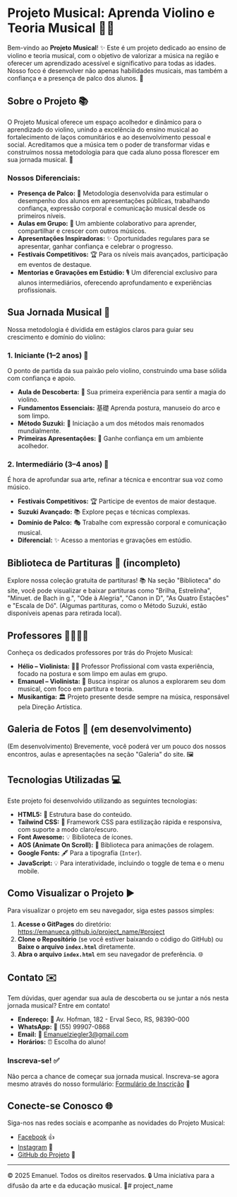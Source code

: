 # Projeto Musical: Aprenda Violino e Teoria Musical 🎻🎶

Bem-vindo ao **Projeto Musical**! ✨ Este é um projeto dedicado ao ensino de violino e teoria musical, com o objetivo de valorizar a música na região e oferecer um aprendizado acessível e significativo para todas as idades. Nosso foco é desenvolver não apenas habilidades musicais, mas também a confiança e a presença de palco dos alunos. 🌟

## Sobre o Projeto 📚
O Projeto Musical oferece um espaço acolhedor e dinâmico para o aprendizado do violino, unindo a excelência do ensino musical ao fortalecimento de laços comunitários e ao desenvolvimento pessoal e social. Acreditamos que a música tem o poder de transformar vidas e construímos nossa metodologia para que cada aluno possa florescer em sua jornada musical. 🌱

### Nossos Diferenciais:
* **Presença de Palco:** 🎤 Metodologia desenvolvida para estimular o desempenho dos alunos em apresentações públicas, trabalhando confiança, expressão corporal e comunicação musical desde os primeiros níveis.
* **Aulas em Grupo:** 🤝 Um ambiente colaborativo para aprender, compartilhar e crescer com outros músicos.
* **Apresentações Inspiradoras:** ✨ Oportunidades regulares para se apresentar, ganhar confiança e celebrar o progresso.
* **Festivais Competitivos:** 🏆 Para os níveis mais avançados, participação em eventos de destaque.
* **Mentorias e Gravações em Estúdio:** 🎙️ Um diferencial exclusivo para alunos intermediários, oferecendo aprofundamento e experiências profissionais.

## Sua Jornada Musical 🚀

Nossa metodologia é dividida em estágios claros para guiar seu crescimento e domínio do violino:

### 1. Iniciante (1–2 anos) 🌱
O ponto de partida da sua paixão pelo violino, construindo uma base sólida com confiança e apoio.
* **Aula de Descoberta:** 🔎 Sua primeira experiência para sentir a magia do violino.
* **Fundamentos Essenciais:** 基礎 Aprenda postura, manuseio do arco e som limpo.
* **Método Suzuki:** 📖 Iniciação a um dos métodos mais renomados mundialmente.
* **Primeiras Apresentações:** 🤩 Ganhe confiança em um ambiente acolhedor.

### 2. Intermediário (3–4 anos) 🌟
É hora de aprofundar sua arte, refinar a técnica e encontrar sua voz como músico.
* **Festivais Competitivos:** 🏆 Participe de eventos de maior destaque.
* **Suzuki Avançado:** 📚 Explore peças e técnicas complexas.
* **Domínio de Palco:** 🎭 Trabalhe com expressão corporal e comunicação musical.
* **Diferencial:** ✨ Acesso a mentorias e gravações em estúdio.

## Biblioteca de Partituras 🎼 (incompleto)

Explore nossa coleção gratuita de partituras! 📚 Na seção "Biblioteca" do site, você pode visualizar e baixar partituras como "Brilha, Estrelinha", "Minuet. de Bach in g.", "Ode à Alegria", "Canon in D", "As Quatro Estações" e "Escala de Dó". (Algumas partituras, como o Método Suzuki, estão disponíveis apenas para retirada local).

## Professores 🧑‍🏫👩‍🏫

Conheça os dedicados professores por trás do Projeto Musical:

* **Hélio – Violinista:** 👨‍🏫 Professor Profissional com vasta experiência, focado na postura e som limpo em aulas em grupo.
* **Emanuel – Violinista:** 🎻 Busca inspirar os alunos a explorarem seu dom musical, com foco em partitura e teoria.
* **Musikantiga:** 🏛️ Projeto presente desde sempre na música, responsável pela Direção Artística.

## Galeria de Fotos 📸 (em desenvolvimento)

(Em desenvolvimento) Brevemente, você poderá ver um pouco dos nossos encontros, aulas e apresentações na seção "Galeria" do site. 🖼️

## Tecnologias Utilizadas 💻

Este projeto foi desenvolvido utilizando as seguintes tecnologias:

* **HTML5:** 📄 Estrutura base do conteúdo.
* **Tailwind CSS:** 🎨 Framework CSS para estilização rápida e responsiva, com suporte a modo claro/escuro.
* **Font Awesome:** 💡 Biblioteca de ícones.
* **AOS (Animate On Scroll):** 🚀 Biblioteca para animações de rolagem.
* **Google Fonts:** 🖋️ Para a tipografia (`Inter`).
* **JavaScript:** 💡 Para interatividade, incluindo o toggle de tema e o menu mobile.

## Como Visualizar o Projeto ▶️

Para visualizar o projeto em seu navegador, siga estes passos simples:

1. **Acesse o GitPages** do diretório: https://emanueca.github.io/project_name/#project
1.  **Clone o Repositório** (se você estiver baixando o código do GitHub) ou **Baixe o arquivo `index.html`** diretamente.
2.  **Abra o arquivo `index.html`** em seu navegador de preferência. 🌐

## Contato ✉️

Tem dúvidas, quer agendar sua aula de descoberta ou se juntar a nós nesta jornada musical? Entre em contato!

* **Endereço:** 📍 Av. Hofman, 182 - Erval Seco, RS, 98390-000
* **WhatsApp:** 📱 (55) 99907-0868
* **Email:** 📧 Emanuelziegler3@gmail.com
* **Horários:** ⏰ Escolha do aluno!

### Inscreva-se! ✅
Não perca a chance de começar sua jornada musical. Inscreva-se agora mesmo através do nosso formulário: [Formulário de Inscrição](https://form.jotform.com/251873218822056) 📝

## Conecte-se Conosco 🌐

Siga-nos nas redes sociais e acompanhe as novidades do Projeto Musical:

* [Facebook](https://www.facebook.com/emanuel.martins.7545708?locale=pt_BR) 👍
* [Instagram](https://www.instagram.com/emanuel_zzie/) 📸
* [GitHub do Projeto](https://github.com/emanueca/project_name/tree/main) 🐙

---
© 2025 Emanuel. Todos os direitos reservados. 🔒
Uma iniciativa para a difusão da arte e da educação musical. 🎵# project_name
